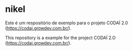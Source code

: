 # nikel

Este é um respositório de exemplo para o projeto CODAÍ 2.0 (https://codai.growdev.com.br/).

This repository is a example for the project CODAÍ 2.O (https://codai.growdev.com.br/).
